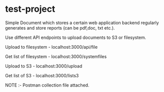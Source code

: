 # test-project

Simple Document which stores a certain web application backend regularly generates and store reports (can be pdf,doc, txt etc.).

Use different API endpoints to upload documents to S3 or filesystem.

Upload to filesystem -
localhost:3000/api/file

Get list of filesystem -
localhost:3000/systemfiles

Upload to S3 -
localhost:3000/upload

Get list of S3 -
localhost:3000/lists3

NOTE :- Postman collection file attached.